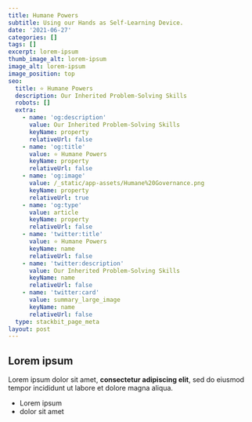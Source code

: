 ```yaml
---
title: Humane Powers
subtitle: Using our Hands as Self-Learning Device.
date: '2021-06-27'
categories: []
tags: []
excerpt: lorem-ipsum
thumb_image_alt: lorem-ipsum
image_alt: lorem-ipsum
image_position: top
seo:
  title: ⭐ Humane Powers
  description: Our Inherited Problem-Solving Skills
  robots: []
  extra:
    - name: 'og:description'
      value: Our Inherited Problem-Solving Skills
      keyName: property
      relativeUrl: false
    - name: 'og:title'
      value: ⭐ Humane Powers
      keyName: property
      relativeUrl: false
    - name: 'og:image'
      value: /_static/app-assets/Humane%20Governance.png
      keyName: property
      relativeUrl: true
    - name: 'og:type'
      value: article
      keyName: property
      relativeUrl: false
    - name: 'twitter:title'
      value: ⭐ Humane Powers
      keyName: name
      relativeUrl: false
    - name: 'twitter:description'
      value: Our Inherited Problem-Solving Skills
      keyName: name
      relativeUrl: false
    - name: 'twitter:card'
      value: summary_large_image
      keyName: name
      relativeUrl: false
  type: stackbit_page_meta
layout: post
---
```

## Lorem ipsum

Lorem ipsum dolor sit amet, **consectetur adipiscing elit**, sed do eiusmod tempor incididunt ut labore et dolore magna aliqua.

- Lorem ipsum
- dolor sit amet